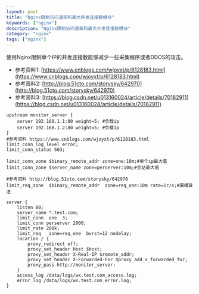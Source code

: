 ```yaml
---
layout: post
title: "Nginx限制访问速率和最大并发连接数模块"
keywords: ["nginx"]
description: "Nginx限制访问速率和最大并发连接数模块"
category: "nginx"
tags: ["nginx"]
---
```


使用Nginx限制单个IP的并发连接数能够减少一些采集程序或者DDOS的攻击。

* 参考资料1: [https://www.cnblogs.com/wjoyxt/p/6128183.html](https://www.cnblogs.com/wjoyxt/p/6128183.html)
* 参考资料2: [http://blog.51cto.com/storysky/642970](http://blog.51cto.com/storysky/642970)
* 参考资料3: [https://blog.csdn.net/u013160024/article/details/70182911](https://blog.csdn.net/u013160024/article/details/70182911)

```
upstream monitor_server {
    server 192.168.1.1:80 weight=5; #负载ip
    server 192.168.1.2:80 weight=5; #负载ip
}
#参考资料 https://www.cnblogs.com/wjoyxt/p/6128183.html
limit_conn_log_level error;
limit_conn_status 503;

limit_conn_zone $binary_remote_addr zone=one:10m;#单个ip最大值
limit_conn_zone $server_name zone=perserver:10m;#全站最大值

#参考资料 http://blog.51cto.com/storysky/642970
limit_req_zone  $binary_remote_addr  zone=req_one:10m rate=1r/s;#漏桶算法

server {
    listen 80;
    server_name *.test.com;
    limit_conn  one  3;  
    limit_conn perserver 2000;
    limit_rate 200k;
    limit_req   zone=req_one  burst=12 nodelay;
    location / {
        proxy_redirect off;
        proxy_set_header Host $host;
        proxy_set_header X-Real-IP $remote_addr;
        proxy_set_header X-Forwarded-For $proxy_add_x_forwarded_for;
        proxy_pass http://monitor_server;
    }
    access_log /data/logs/wx.test.com_access.log;
    error_log /data/logs/wx.test.com_error.log;
}
```